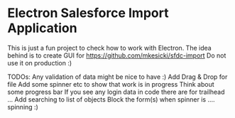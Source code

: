 # Electron Salesforce Import Application

This is just a fun project to check how to work with Electron.
The idea behind is to create GUI for https://github.com/mkesicki/sfdc-import
Do not use it on production :)

TODOs:
Any validation of data might be nice to have :)
Add Drag & Drop for file
Add some spinner etc to show that work is in progress
Think about some progress bar
If you see any login data in code there are for trailhead ...
Add searching to list of objects
Block the form(s) when spinner is .... spinning :)

